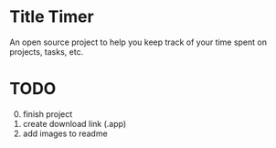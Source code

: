 # Title Timer

An open source project to help you keep track of your time spent on projects, tasks, etc.

# TODO
0. finish project
1. create download link (.app)
2. add images to readme
